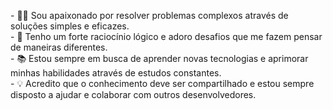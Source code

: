 <p align="left">- 👨‍💻 Sou apaixonado por resolver problemas complexos através de soluções simples e eficazes.<br>- 🧠 Tenho um forte raciocínio lógico e adoro desafios que me fazem pensar de maneiras diferentes.<br>- 📚 Estou sempre em busca de aprender novas tecnologias e aprimorar minhas habilidades através de estudos constantes.<br>- 💡 Acredito que o conhecimento deve ser compartilhado e estou sempre disposto a ajudar e colaborar com outros desenvolvedores.</p>

###
